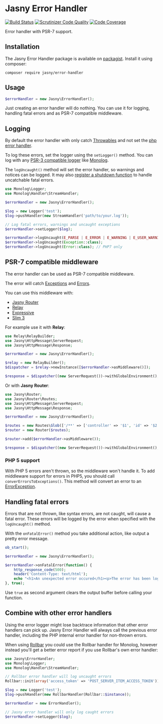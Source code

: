 Jasny Error Handler
===

[![Build Status](https://secure.travis-ci.org/jasny/error-handler.png?branch=master)](http://travis-ci.org/jasny/error-handler)
[![Scrutinizer Code Quality](https://scrutinizer-ci.com/g/jasny/error-handler/badges/quality-score.png?b=master)](https://scrutinizer-ci.com/g/jasny/error-handler/?branch=master)
[![Code Coverage](https://scrutinizer-ci.com/g/jasny/error-handler/badges/coverage.png?b=master)](https://scrutinizer-ci.com/g/jasny/error-handler/?branch=master)

Error handler with PSR-7 support.

Installation
---

The Jasny Error Handler package is available on [packagist](https://packagist.org/packages/jasny/error-handler).
Install it using composer:

    composer require jasny/error-handler


Usage
---

```php
$errorHandler = new Jasny\ErrorHandler();
```

Just creating an error handler will do nothing. You can use it for logging, handling fatal errors and as PSR-7 compatible
middleware.

## Logging

By default the error handler with only catch [Throwables](http://php.net/manual/en/class.throwable.php) and not set the
[php error handler](http://php.net/set_error_handler).

To log these errors, set the logger using the `setLogger()` method. You can log with any
[PSR-3 compatible logger](http://www.php-fig.org/psr/psr-3/) like [Monolog](https://github.com/Seldaek/monolog).

The `logUncaught()` method will set the error handler, so warnings and notices can be logged. It may also [register a
shutdown function](http://php.net/manual/en/function.register-shutdown-function.php) to handle uncatchable fatal
errors.

```php
use Monolog\Logger;
use Monolog\Handler\StreamHandler;

$errorHandler = new Jasny\ErrorHandler();

$log = new Logger('test');
$log->pushHandler(new StreamHandler('path/to/your.log'));

// Log fatal errors, warnings and uncaught exceptions
$errorHandler->setLogger($log);

$errorHandler->logUncaught(E_PARSE | E_ERROR | E_WARNING | E_USER_WARNING);
$errorHandler->logUncaught(Exception::class);
$errorHandler->logUncaught(Error::class); // PHP7 only
```

## PSR-7 compatible middleware

The error handler can be used as PSR-7 compatible middleware.

The error will catch [Exceptions](http://php.net/manual/en/class.exception.php) and
[Errors](http://php.net/manual/en/class.error.php).

You can use this middleware with:

* [Jasny Router](https://github.com/jasny/router)
* [Relay](https://github.com/relayphp/Relay.Relay)
* [Expressive](http://framework.zend.com/expressive)
* [Slim 3](http://www.slimframework.com)

For example use it with **Relay**:

```php
use Relay\RelayBuilder;
use Jasny\HttpMessage\ServerRequest;
use Jasny\HttpMessage\Response;

$errorHandler = new Jasny\ErrorHandler();

$relay = new RelayBuilder();
$dispatcher = $relay->newInstance([$errorHandler->asMiddleware()]);

$response = $dispatcher((new ServerRequest())->withGlobalEnvironment(), new Response());
```

Or with **Jasny Router**:

```php
use Jasny\Router;
use Jasny\Router\Routes;
use Jasny\HttpMessage\ServerRequest;
use Jasny\HttpMessage\Response;

$errorHandler = new Jasny\ErrorHandler();

$routes = new Routes\Glob(['/**' => ['controller' => '$1', 'id' => '$2']);
$router = new Router($routes);

$router->add($errorHandler->asMiddleware());

$response = $dispatcher((new ServerRequest())->withGlobalEnvironment(), new Response());
```

### PHP 5 support

With PHP 5 errors aren't thrown, so the middleware won't handle it. To add middleware support for errors in PHP5, you
should call `converErrorsToExceptions()`. This method will convert an error to an
[ErrorException](http://php.net/manual/en/class.errorexception.php).

## Handling fatal errors

Errors that are not thrown, like syntax errors, are not caught, will cause a fatal error. These errors will be logged
by the error when specified with the `logUncaught()` method.

With the `onFatalError()` method you take additional action, like output a pretty error message.

```php
ob_start();

$errorHandler = new Jasny\ErrorHandler();

$errorHandler->onFatalError(function() {
    http_response_code(500);
    header('Content-Type: text/html');
    echo "<h1>An unexpected error occured</h1><p>The error has been logged.</p>";
}, true);
```

Use `true` as second argument clears the output buffer before calling your function.

## Combine with other error handlers

Using the error logger might lose backtrace information that other error handlers can pick up. Jasny Error Handler
will always call the previous error handler, including the PHP internal error handler for non-thrown errors.

When using [Rollbar](https://rollbar.com/) you could use the Rollbar handler for Monolog, however instead you'll get a
better error report if you use Rollbar's own error handler:

```php
use Jasny\ErrorHandler;
use Monolog\Logger;
use Monolog\Handler\StreamHandler;

// Rollbar error handler will log uncaught errors
Rollbar::init(array('access_token' => 'POST_SERVER_ITEM_ACCESS_TOKEN'));

$log = new Logger('test');
$log->pushHandler(new RollbarHandler(Rollbar::$instance));

$errorHandler = new ErrorHandler();

// Jasny error handler will only log caught errors
$errorHandler->setLogger($log);
```

